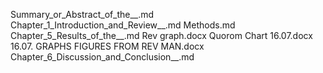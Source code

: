 Summary_or_Abstract_of_the__.md
Chapter_1_Introduction_and_Review__.md
Methods.md
Chapter_5_Results_of_the__.md
Rev graph.docx
Quorom Chart 16.07.docx
16.07. GRAPHS FIGURES FROM REV MAN.docx
Chapter_6_Discussion_and_Conclusion__.md
  